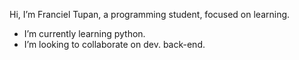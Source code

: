 Hi, I’m Franciel Tupan, a programming student, focused on learning.

- I’m currently learning python.
- I’m looking to collaborate on dev. back-end.


